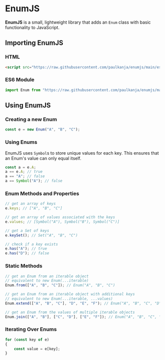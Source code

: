 # EnumJS

**EnumJS** is a small, lightweight library that adds an `Enum` class with basic functionality to JavaScript.

## Importing EnumJS

### HTML
```html
<script src="https://raw.githubusercontent.com/paulkanja/enumjs/main/es6/Enum.js"></script>
```

### ES6 Module
```js
import Enum from "https://raw.githubusercontent.com/paulkanja/enumjs/main/es6/Enum.mjs";
```

## Using EnumJS

### Creating a new Enum
```js
const e = new Enum("A", "B", "C");
```

### Using Enums
EnumJS uses `Symbol`s to store unique values for each key. This ensures that an Enum's value can only equal itself.
```js
const a = e.A;
a == e.A; // true
a == "A"; // false
a == Symbol("A"); // false
```

### Enum Methods and Properties
```js
// get an array of keys
e.keys; // ["A", "B", "C"]

// get an array of values associated with the keys
e.values; // [Symbol("A"), Symbol("B"), Symbol("C")]

// get a Set of keys
e.keySet(); // Set("A", "B", "C")

// check if a key exists
e.has("A"); // true
e.has("D"); // false
```

### Static Methods
```js
// get an Enum from an iterable object
// equivalent to new Enum(...iterable)
Enum.from(["A", "B", "C"]); // Enum("A", "B", "C")

// get an Enum from an iterable object with additional keys
// equivalent to new Enum(...iterable, ...values)
Enum.extend(["A", "B", "C"], "D", "E", "F"); // Enum("A", "B", "C", "D", "E", "F")

// get an Enum from the values of multiple iterable objects
Enum.join(["A", "B"], ["C", "D"], ["E", "F"]); // Enum("A", "B", "C", "D", "E", "F")
```

### Iterating Over Enums
```js
for (const key of e)
{
    const value = e[key];
}
```
